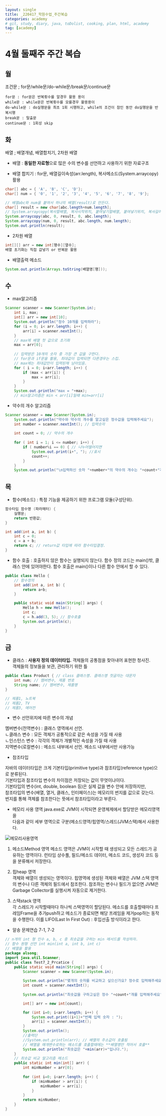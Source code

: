 ```yaml
---
layout: single
title: _220417_학원수업_주간복습
categories: academy
# git, study, diary, java, toDolist, cooking, plan, html, academy
tag: [academy] 
---
```


# 4월 둘째주 주간 복습

## 월

조건문 ; for문/while문/do-while문/break문/continue문

~~~
for문 : for문은 반복횟수를 알경우 활용 용이
while문 : while문은 반복횟수를 모를경우 활용용이
do-while문 : do실행문을 최초 1회 시행하고, while의 조건이 참인 동안 do실행문을 반복시행
break문 : 탈출문
continue문 : 1회성 skip
~~~


## 화

배열 ; 배열개념, 배열합치기, 2차원 배열

- 배열 : **동일한 자료형**으로 많은 수의 변수를 선언하고 사용하기 위한 자료구조   

- 배열 합치기 : for문, 배열길이속성(arr.length), 복사메소드(System.arraycopy) 활용
~~~java
char[] abc = { 'A', 'B', 'C', 'D'};
char[] num = { '0', '1', '2', '3', '4', '5', '6', '7', '8', '9'};

// 배열abc와 num을 붙여서 하나의 배열(result)로 만든다.
char[] result = new char[abc.length+num.length];
// System.arraycopy(복사할배열, 복사시작위치, 붙여넣기할배열, 붙여넣기위치, 복사길이) 
System.arraycopy(abc, 0, result, 0, abc.length);
System.arraycopy(num, 0, result, abc.length, num.length);
System.out.println(result);
~~~

- 2차원 배열 

~~~java
int[][] arr = new int[행수][열수];
배열 초기화는 직접 값넣기 or 반복문 활용
~~~

- 배열출력 메소드 

~~~java
System.out.println(Arrays.toString(배열명[행]));
~~~


## 수

- max알고리즘

~~~java
Scanner scanner = new Scanner(System.in);
    int i, max;
    int[] arr = new int[10];
    System.out.println("정수 10개를 입력하라");
    for (i = 0; i< arr.length; i++) {
        arr[i] = scanner.nextInt();
    }
    // max에 배열 첫 값으로 초기화
    max = arr[0];
    
    // 입력받은 10개의 숫자 중 가장 큰 값을 구한다.
    // for문과 if문을 활용, 최대값이 입력되면 다른경우는 스킵.
    // max에는 최대값만이 입력된채 남아있음.
    for ( i = 0; i<arr.length; i++) {
        if (max < arr[i]) {
            max = arr[i];
        }
    }
    System.out.println("max = "+max);
    // min알고리즘은 min < arr[i]일때 min=arr[i]
~~~

- 약수의 개수 알고리즘

~~~java
Scanner scanner = new Scanner(System.in);
    System.out.println("약수와 약수의 개수를 알고싶은 정수값을 입력해주세요");
    int number = scanner.nextInt(); // 입력숫자
    
    int count = 0; // 약수의 개수
    
    for ( int i = 1; i <= number; i++) {
        if ( number%i == 0) { // 나누어떨어지면
            System.out.print(i+", "); //표시
            count++;
        }
    }
    System.out.println("\n입력하신 숫자 "+number+"의 약수의 개수는 "+count+"개 입니다."); // 개수표시
~~~


## 목

- 함수(메소드) : 특정 기능을 제공하기 위한 프로그램 모듈(구성단위).

~~~java
함수타입 함수명 (파라메터) {
    실행문;
    return 반환값;
}

int add(int a, int b) {
    int c = 0;
    c = a + b;
    return c; // return값 타입에 따라 함수타입결정.
}
~~~

- 함수 호출 : 호출하지 않은 함수는 실행되지 않는다. 
함수 정의 코드는 main()밖, 클래스 안에 있어야한다.
함수 호출은 main()이나 다른 함수 안에서 할 수 있다.

~~~java
public class Hello {
    // 함수정의
    int add(int a, int b) {
        return a+b;
    }

    public static void main(String[] args) {
        Hello h = new Hello();
        int c;
        c = h.add(3, 5); // 함수호출
        System.out.println(c);
    }
}
~~~


## 금 

- 클래스 : **사용자 정의 데이터타입.** 객체들의 공통점을 찾아내어 표현한 청사진.   
객체들의 정보들을 보관, 관리하기 위한 틀  

~~~java
public class Product { // class 클래스명. 클래스명 첫글자는 대문자
    int num; // 멤버변수, 제품 번호
    String name; // 멤버변수, 제품명
}

// 제품1, 노트북
// 제품2, TV
// 제품3, 에어컨
~~~

- 변수 선언위치에 따른 변수의 개념

멤버변수(전역변수) : 클래스 영역에서 선언.   
ㄴ클래스 변수 : 모든 객체가 공통적으로 같은 속성을 가질 때 사용  
ㄴ인스턴스 변수 : 각각의 객체가 개별적인 속성을 가질 때 사용  
지역변수(로컬변수) : 메소드 내부에서 선언. 메소드 내부에서만 사용가능

- 참조타입

자바의 데이터타입은 크게 기본타입(primitive type)과 참조타입(reference type)으로 분류된다.  
기본타입과 참조타입 변수의 차이점은 저장되는 값이 무엇이냐이다.     
기본타입의 변수(int, double, boolean 등)은 실제 값을 변수 안에 저장하지만,    
참조타입의 변수(배열, 열거, 클래스, 인터페이스)는 메모리의 번지를 값으로 갖는다.    
번지를 통해 객체를 참조한다는 뜻에서 참조타입이라고 부른다.  

- 메모리 사용 영역 
java.exe로 JVM이 시작되면 운영체제에서 할당받은 메모리영역을   
다음과 같이 세부 영역으로 구분(메소드영역/힙영역/스레드(JVM스택)해서 사용한다.  

![메모리사용영역](https://github.com/JunseongHeo/JunseongHeo.github.io/blob/master/_images/RuntimeDataArea.png?raw=true "메모리사용영역")


1) 메소드Method 영역
메소드 영역은 JVM이 시작할 때 생성되고 모든 스레드가 공유하는 영역이다.
런타임 상수풀, 필드/메소드 데이터, 메소드 코드, 생성자 코드 등을 분류해서 저장한다.

2) 힙heap 영역   
객체와 배열이 생성되는 영역이다. 
힙영역에 생성된 객체와 배열은 JVM 스택 영역의 변수나 다른 객체의 필드에서 참조한다. 
참조하는 변수나 필드가 없으면 JVM은 Garbage Collector를 실행시켜 자동으로 제거한다.

3) 스택stack 영역  
각 스레드가 시작할때마다 하나씩 스택영역이 할당된다. 
메소드를 호출할때마다 프레임Frame을 추가push하고 메소드가 종료되면 
해당 프레임을 제거pop하는 동작을 수행한다. 
이를 LIFO(Last In First Out) : 후입선출 방식이라고 한다.


- 알송 문제연습 7-1, 7-2

~~~java
// n개의 int 형 인수 a, b, c 중 최솟값을 구하는 min 메서드를 작성하자.
// 함수 원형 선언 int min(int a, int b, int c)
// 배열을 활용 
package alsong;
import java.util.Scanner;
public class Test7_2_Prcatice {
	public static void main(String[] args) {
		Scanner scanner = new Scanner(System.in);
		
		System.out.println("몇개의 숫자를 비교하고 싶으신가요? 정수로 입력해주세요");
		int count = scanner.nextInt();
		
		System.out.println("최솟값을 구하고싶은 정수 "+count+"개를 입력해주세요");

		int[] arr = new int[count];

		for (int i=0; i<arr.length; i++) {
			System.out.print((i+1)+"번째 입력 숫자 : ");
			arr[i] = scanner.nextInt();
		}
		System.out.println();
		//출력단
        //System.out.println(arr); // 배열의 주소값이 호출됨
        // 배열을 매개변수로하는 메소드를 호출할때에는 **배열명만 적어서 호출**
		System.out.println("최솟값은 "+min(arr)+"입니다."); 
	}
	// 최솟값 비교 알고리즘 메소드
	public static int min(int[] arr) {
		int minNumber = arr[0];
		
		for (int i=0; i<arr.length; i++) {
			if (minNumber > arr[i]) {
				minNumber = arr[i];
			}
		}
		return minNumber;
	}
}
~~~
